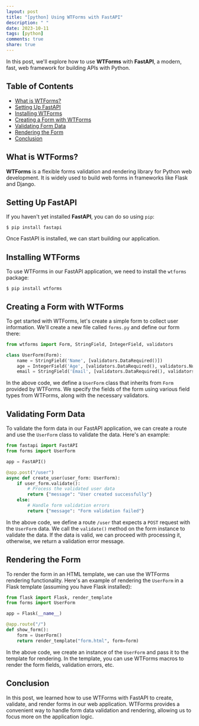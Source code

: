```yaml
---
layout: post
title: "[python] Using WTForms with FastAPI"
description: " "
date: 2023-10-11
tags: [python]
comments: true
share: true
---
```


In this post, we'll explore how to use **WTForms** with **FastAPI**, a modern, fast, web framework for building APIs with Python. 

## Table of Contents
- [What is WTForms?](#what-is-wtforms)
- [Setting Up FastAPI](#setting-up-fastapi)
- [Installing WTForms](#installing-wtforms)
- [Creating a Form with WTForms](#creating-a-form-with-wtforms)
- [Validating Form Data](#validating-form-data)
- [Rendering the Form](#rendering-the-form)
- [Conclusion](#conclusion)

## What is WTForms?

**WTForms** is a flexible forms validation and rendering library for Python web development. It is widely used to build web forms in frameworks like Flask and Django.

## Setting Up FastAPI

If you haven't yet installed **FastAPI**, you can do so using `pip`:

```
$ pip install fastapi
```

Once FastAPI is installed, we can start building our application.

## Installing WTForms

To use WTForms in our FastAPI application, we need to install the `wtforms` package:

```
$ pip install wtforms
```

## Creating a Form with WTForms

To get started with WTForms, let's create a simple form to collect user information. We'll create a new file called `forms.py` and define our form there:

```python
from wtforms import Form, StringField, IntegerField, validators

class UserForm(Form):
    name = StringField('Name', [validators.DataRequired()])
    age = IntegerField('Age', [validators.DataRequired(), validators.NumberRange(min=18, max=99)])
    email = StringField('Email', [validators.DataRequired(), validators.Email()])
```

In the above code, we define a `UserForm` class that inherits from `Form` provided by WTForms. We specify the fields of the form using various field types from WTForms, along with the necessary validators.

## Validating Form Data

To validate the form data in our FastAPI application, we can create a route and use the `UserForm` class to validate the data. Here's an example:

```python
from fastapi import FastAPI
from forms import UserForm

app = FastAPI()

@app.post("/user")
async def create_user(user_form: UserForm):
    if user_form.validate():
        # Process the validated user data
        return {"message": "User created successfully"}
    else:
        # Handle form validation errors
        return {"message": "Form validation failed"}
```

In the above code, we define a route `/user` that expects a `POST` request with the `UserForm` data. We call the `validate()` method on the form instance to validate the data. If the data is valid, we can proceed with processing it, otherwise, we return a validation error message.

## Rendering the Form

To render the form in an HTML template, we can use the WTForms rendering functionality. Here's an example of rendering the `UserForm` in a Flask template (assuming you have Flask installed):

```python
from flask import Flask, render_template
from forms import UserForm

app = Flask(__name__)

@app.route("/")
def show_form():
    form = UserForm()
    return render_template("form.html", form=form)
```

In the above code, we create an instance of the `UserForm` and pass it to the template for rendering. In the template, you can use WTForms macros to render the form fields, validation errors, etc.

## Conclusion

In this post, we learned how to use WTForms with FastAPI to create, validate, and render forms in our web application. WTForms provides a convenient way to handle form data validation and rendering, allowing us to focus more on the application logic.